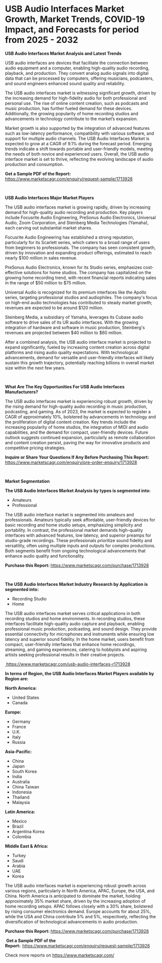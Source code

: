 <p><h1>USB Audio Interfaces Market Growth, Market Trends, COVID-19 Impact, and Forecasts for period from 2025 - 2032</h1></p><p><strong>USB Audio Interfaces Market Analysis and Latest Trends</strong></p>
<p><p>USB audio interfaces are devices that facilitate the connection between audio equipment and a computer, enabling high-quality audio recording, playback, and production. They convert analog audio signals into digital data that can be processed by computers, offering musicians, podcasters, and sound engineers enhanced sound quality and reliability. </p><p>The USB audio interfaces market is witnessing significant growth, driven by the increasing demand for high-fidelity audio for both professional and personal use. The rise of online content creation, such as podcasts and music production, has further fueled demand for these devices. Additionally, the growing popularity of home recording studios and advancements in technology contribute to the market’s expansion.</p><p>Market growth is also supported by the integration of advanced features such as low-latency performance, compatibility with various software, and support for multiple audio channels. The USB Audio Interfaces Market is expected to grow at a CAGR of 9.1% during the forecast period. Emerging trends indicate a shift towards portable and user-friendly models, meeting the needs of both novice and experienced users. Overall, the USB audio interface market is set to thrive, reflecting the evolving landscape of audio production and consumption.</p></p>
<p><strong>Get a Sample PDF of the Report:&nbsp;</strong> <a href="https://www.marketscagr.com/enquiry/request-sample/1713928?utm_campaign=1995&utm_medium=2&utm_source=Github&utm_content=ia&utm_term=11012025&utm_id=usb-audio-interfaces">https://www.marketscagr.com/enquiry/request-sample/1713928</a></p>
<p>&nbsp;</p>
<p><strong>USB Audio Interfaces Major Market Players</strong></p>
<p><p>The USB audio interfaces market is growing rapidly, driven by increasing demand for high-quality audio recording and production. Key players include Focusrite Audio Engineering, PreSonus Audio Electronics, Universal Audio, Zoom Corporation, and Steinberg Media Technologies (Yamaha), each carving out substantial market shares.</p><p>Focusrite Audio Engineering has established a strong reputation, particularly for its Scarlett series, which caters to a broad range of users from beginners to professionals. The company has seen consistent growth, driven by innovation and expanding product offerings, estimated to reach nearly $100 million in sales revenue.</p><p>PreSonus Audio Electronics, known for its Studio series, emphasizes cost-effective solutions for home studios. The company has capitalized on the growing home recording trend, with recent financial reports indicating sales in the range of $50 million to $75 million.</p><p>Universal Audio is recognized for its premium interfaces like the Apollo series, targeting professional studios and audiophiles. The company's focus on high-end audio technologies has contributed to steady market growth; revenues are expected to be around $120 million.</p><p>Steinberg Media, a subsidiary of Yamaha, leverages its Cubase audio software to drive sales of its UR audio interfaces. With the growing integration of hardware and software in music production, Steinberg's revenues are projected between $40 million to $60 million.</p><p>After a combined analysis, the USB audio interface market is projected to expand significantly, fueled by increasing content creation across digital platforms and rising audio quality expectations. With technological advancements, demand for versatile and user-friendly interfaces will likely sustain this growth trajectory, potentially reaching billions in overall market size within the next few years.</p></p>
<p>&nbsp;</p>
<p><strong>What Are The Key Opportunities For USB Audio Interfaces Manufacturers?</strong></p>
<p><p>The USB audio interfaces market is experiencing robust growth, driven by the rising demand for high-quality audio recording in music production, podcasting, and gaming. As of 2023, the market is expected to register a CAGR of approximately 10%, bolstered by advancements in technology and the proliferation of digital content creation. Key trends include the increasing popularity of home studios, the integration of MIDI and audio capabilities, and the demand for compact, user-friendly devices. Future outlook suggests continued expansion, particularly as remote collaboration and content creation persist, paving the way for innovative products and competitive pricing strategies.</p></p>
<p><strong>Inquire or Share Your Questions If Any Before Purchasing This Report:</strong> <a href="https://www.marketscagr.com/enquiry/pre-order-enquiry/1713928?utm_campaign=1995&utm_medium=2&utm_source=Github&utm_content=ia&utm_term=11012025&utm_id=usb-audio-interfaces">https://www.marketscagr.com/enquiry/pre-order-enquiry/1713928</a></p>
<p>&nbsp;</p>
<p><strong>Market Segmentation</strong></p>
<p><strong>The USB Audio Interfaces Market Analysis by types is segmented into:</strong></p>
<p><ul><li>Amateurs</li><li>Professional</li></ul></p>
<p><p>The USB audio interface market is segmented into amateurs and professionals. Amateurs typically seek affordable, user-friendly devices for basic recording and home studio setups, emphasizing simplicity and portability. In contrast, the professional market demands high-quality interfaces with advanced features, low latency, and superior preamps for studio-grade recordings. These professionals prioritize sound fidelity and versatility, often using multiple inputs and outputs for complex productions. Both segments benefit from ongoing technological advancements that enhance audio quality and functionality.</p></p>
<p><strong>Purchase this Report:&nbsp;</strong><a href="https://www.marketscagr.com/purchase/1713928?utm_campaign=1995&utm_medium=2&utm_source=Github&utm_content=ia&utm_term=11012025&utm_id=usb-audio-interfaces">https://www.marketscagr.com/purchase/1713928</a></p>
<p>&nbsp;</p>
<p><strong>The USB Audio Interfaces Market Industry Research by Application is segmented into:</strong></p>
<p><ul><li>Recording Studio</li><li>Home</li></ul></p>
<p><p>The USB audio interfaces market serves critical applications in both recording studios and home environments. In recording studios, these interfaces facilitate high-quality audio capture and playback, enabling professional music production, podcasting, and sound design. They provide essential connectivity for microphones and instruments while ensuring low latency and superior sound fidelity. In the home market, users benefit from compact, user-friendly interfaces that enhance home recordings, streaming, and gaming experiences, catering to hobbyists and aspiring artists seeking professional results in their creative projects.</p></p>
<p><a href="https://www.marketscagr.com/usb-audio-interfaces-r1713928?utm_campaign=1995&utm_medium=2&utm_source=Github&utm_content=ia&utm_term=11012025&utm_id=usb-audio-interfaces">&nbsp;https://www.marketscagr.com/usb-audio-interfaces-r1713928</a></p>
<p><strong>In terms of Region, the USB Audio Interfaces Market Players available by Region are:</strong></p>
<p>
    <p> <strong> North America: </strong>
        <ul>
            <li>United States</li>
            <li>Canada</li>
        </ul>
        </p> 
    <p> <strong> Europe: </strong>
        <ul>
            <li>Germany</li>
            <li>France</li>
            <li>U.K.</li>
            <li>Italy</li>
            <li>Russia</li>
        </ul>
        </p> 
    <p> <strong> Asia-Pacific: </strong>
        <ul>
            <li>China</li>
            <li>Japan</li>
            <li>South Korea</li>
            <li>India</li>
            <li>Australia</li>
            <li>China Taiwan</li>
            <li>Indonesia</li>
            <li>Thailand</li>
            <li>Malaysia</li>
        </ul>
        </p> 
    <p> <strong> Latin America: </strong>
        <ul>
            <li>Mexico</li>
            <li>Brazil</li>
            <li>Argentina Korea</li>
            <li>Colombia</li>
        </ul>
        </p> 
    <p> <strong> Middle East & Africa: </strong>
        <ul>
            <li>Turkey</li>
            <li>Saudi</li>
            <li>Arabia</li>
            <li>UAE</li>
            <li>Korea</li>
        </ul>
    </p>
    </p>
<p><p>The USB audio interfaces market is experiencing robust growth across various regions, particularly in North America, APAC, Europe, the USA, and China. North America is anticipated to dominate the market, holding approximately 35% market share, driven by the increasing adoption of home recording setups. APAC follows closely with a 30% share, bolstered by rising consumer electronics demand. Europe accounts for about 25%, while the USA and China contribute 5% and 5%, respectively, reflecting the diversification of technological advancements in audio production.</p></p>
<p><strong>Purchase this Report: </strong><a href="https://www.marketscagr.com/purchase/1713928?utm_campaign=1995&utm_medium=2&utm_source=Github&utm_content=ia&utm_term=11012025&utm_id=usb-audio-interfaces">https://www.marketscagr.com/purchase/1713928</a></p>
<p>&nbsp;<strong>Get a Sample PDF of the Report:&nbsp;&nbsp;</strong><a href="https://www.marketscagr.com/enquiry/request-sample/1713928?utm_campaign=1995&utm_medium=2&utm_source=Github&utm_content=ia&utm_term=11012025&utm_id=usb-audio-interfaces">https://www.marketscagr.com/enquiry/request-sample/1713928</a></p>
<p><strong></strong></p>
<p>Check more reports on <a href="https://www.marketscagr.com/?utm_campaign=1995&utm_medium=2&utm_source=Github&utm_content=ia&utm_term=11012025&utm_id=usb-audio-interfaces">https://www.marketscagr.com/</a></p>
